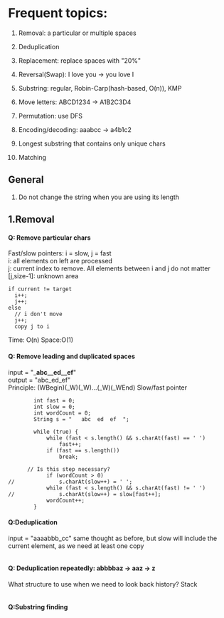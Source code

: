 # Frequent topics:  
1. Removal: a particular or multiple spaces
2. Deduplication
3. Replacement: replace spaces with "20%"
4. Reversal(Swap): I love you -> you love I
5. Substring: regular, Robin-Carp(hash-based, O(n)), KMP

6. Move letters: ABCD1234 -> A1B2C3D4
7. Permutation: use DFS
8. Encoding/decoding: aaabcc -> a4b1c2
9. Longest substring that contains only unique chars
10. Matching


## General
1. Do not change the string when you are using its length

## 1.Removal

#### Q: Remove particular chars   
Fast/slow pointers: i = slow, j = fast   
i: all elements on left are processed  
j: current index to remove. All elements between i and j do not matter  
[j,size-1]: unknown area  

```
if current != target
  i++;
  j++;
else
  // i don't move
  j++;
  copy j to i
```
Time: O(n) Space:O(1)

#### Q: Remove leading and duplicated spaces
input = "___abc__ed__ef__"  
output = "abc_ed_ef"  
Principle: (WBegin)(_W)(_W)...(_W)(_WEnd)
Slow/fast pointer  
```
		int fast = 0;
		int slow = 0;
		int wordCount = 0;
		String s = "   abc  ed  ef  ";

		while (true) {
			while (fast < s.length() && s.charAt(fast) == ' ')
				fast++;
			if (fast == s.length())
				break;
        
      // Is this step necessary? 
			if (wordCount > 0)
//				s.charAt(slow++) = ' ';
			while (fast < s.length() && s.charAt(fast) != ' ')
//				s.charAt(slow++) = slow[fast++];
			wordCount++;
		}
```

#### Q:Deduplication  
input = "aaaabbb_cc"
same thought as before, but slow will include the current element, as we need at least one copy  

```
```

#### Q: Deduplication repeatedly: abbbbaz -> aaz -> z
What structure to use when we need to look back history? Stack
```
```

#### Q:Substring finding

```
```
